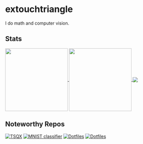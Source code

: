 # extouchtriangle

I do math and computer vision.

## Stats

<!---![my stats](https://extouchtriangle-readme-stats.vercel.app/api?username=extouchtriangle&theme=tokyonight&show_icons=true&border_color=43c2b2)
![my preferred languages](https://extouchtriangle-readme-stats.vercel.app/api/top-langs/?username=extouchtriangle&theme=tokyonight&show_icons=true&border_color=43c2b2&layout=donut)--->
<a href="https://github.com/extouchtriangle">
  <img height=200 align="center" src="https://extouchtriangle-readme-stats.vercel.app/api?username=extouchtriangle&theme=tokyonight&show_icons=true&border_color=43c2b2&locale=en" />
</a>
<a href="https://github.com/extouchtriangle?tab=repositories">
  <img height=200 align="center" src="https://extouchtriangle-readme-stats.vercel.app/api/top-langs/?username=extouchtriangle&theme=tokyonight&show_icons=true&border_color=43c2b2&layout=donut&exclude_repo=dotfiles" />
</a>
<a href="https://github.com/extouchtriangle">
  <img align="center" src="https://extouchtriangle-readme-streak-stats.vercel.app?user=extouchtriangle&theme=tokyonight&border=43c2b2" />
</a>

## Noteworthy Repos

[![TSQX](https://extouchtriangle-readme-stats.vercel.app/api/pin/?username=extouchtriangle&repo=tree-sitter-tsqx&theme=tokyonight&border_color=43c2b2&show_owner=true)](https://github.com/extouchtriangle/tree-sitter-tsqx)
[![MNIST classifier](https://extouchtriangle-readme-stats.vercel.app/api/pin/?username=extouchtriangle&repo=mnist-classifier&theme=tokyonight&border_color=43c2b2&show_owner=true)](https://github.com/extouchtriangle/mnist-classifier)
[![Dotfiles](https://extouchtriangle-readme-stats.vercel.app/api/pin/?username=extouchtriangle&repo=dotfiles&theme=tokyonight&border_color=43c2b2&locale=en&show_owner=true)](https://github.com/extouchtriangle/dotfiles)
[![Dotfiles](https://extouchtriangle-readme-stats.vercel.app/api/pin/?username=extouchtriangle&repo=tex-fmt&theme=tokyonight&border_color=43c2b2&locale=en&custom_title=extouchtriangle%2Ftex-fmt%20%28forked%29)](https://github.com/extouchtriangle/tex-fmt)
